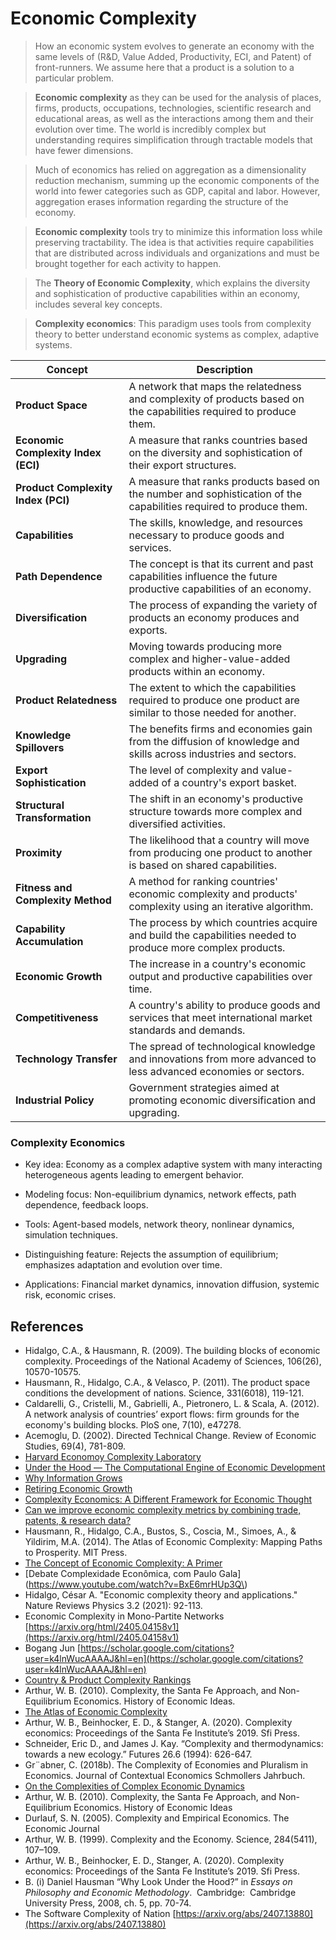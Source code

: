 # Economic Complexity

> How an economic system evolves to generate an economy with the same levels of (R&D, Value Added, Productivity, ECI, and Patent) of front-runners. We assume here that a product is a solution to a particular problem.
> 

> **Economic complexity** as they can be used for the analysis of places, firms, products, occupations, technologies, scientific research and educational areas, as well as the interactions among them and their evolution over time. The world is incredibly complex but understanding requires simplification through tractable models that have fewer dimensions.
> 

> Much of economics has relied on aggregation as a dimensionality reduction mechanism, summing up the economic components of the world into fewer categories such as GDP, capital and labor. However, aggregation erases information regarding the structure of the economy.
> 

> **Economic complexity** tools try to minimize this information loss while preserving tractability. The idea is that activities require capabilities that are distributed across individuals and organizations and must be brought together for each activity to happen.
> 

> The **Theory of Economic Complexity**, which explains the diversity and sophistication of productive capabilities within an economy, includes several key concepts.
> 

> **Complexity economics**: This paradigm uses tools from complexity theory to better understand economic systems as complex, adaptive systems.
> 

| **Concept** | **Description** |
| --- | --- |
| **Product Space** | A network that maps the relatedness and complexity of products based on the capabilities required to produce them. |
| **Economic Complexity Index (ECI)** | A measure that ranks countries based on the diversity and sophistication of their export structures. |
| **Product Complexity Index (PCI)** | A measure that ranks products based on the number and sophistication of the capabilities required to produce them. |
| **Capabilities** | The skills, knowledge, and resources necessary to produce goods and services. |
| **Path Dependence** | The concept is that its current and past capabilities influence the future productive capabilities of an economy. |
| **Diversification** | The process of expanding the variety of products an economy produces and exports. |
| **Upgrading** | Moving towards producing more complex and higher-value-added products within an economy. |
| **Product Relatedness** | The extent to which the capabilities required to produce one product are similar to those needed for another. |
| **Knowledge Spillovers** | The benefits firms and economies gain from the diffusion of knowledge and skills across industries and sectors. |
| **Export Sophistication** | The level of complexity and value-added of a country's export basket. |
| **Structural Transformation** | The shift in an economy's productive structure towards more complex and diversified activities. |
| **Proximity** | The likelihood that a country will move from producing one product to another is based on shared capabilities. |
| **Fitness and Complexity Method** | A method for ranking countries' economic complexity and products' complexity using an iterative algorithm. |
| **Capability Accumulation** | The process by which countries acquire and build the capabilities needed to produce more complex products. |
| **Economic Growth** | The increase in a country's economic output and productive capabilities over time. |
| **Competitiveness** | A country's ability to produce goods and services that meet international market standards and demands. |
| **Technology Transfer** | The spread of technological knowledge and innovations from more advanced to less advanced economies or sectors. |
| **Industrial Policy** | Government strategies aimed at promoting economic diversification and upgrading. |

### Complexity Economics

- Key idea: Economy as a complex adaptive system with many interacting heterogeneous agents leading to emergent behavior.

- Modeling focus: Non-equilibrium dynamics, network effects, path dependence, feedback loops.

- Tools: Agent-based models, network theory, nonlinear dynamics, simulation techniques.

- Distinguishing feature: Rejects the assumption of equilibrium; emphasizes adaptation and evolution over time.

- Applications: Financial market dynamics, innovation diffusion, systemic risk, economic crises.

## References

- Hidalgo, C.A., & Hausmann, R. (2009). The building blocks of economic complexity. Proceedings of the National Academy of Sciences, 106(26), 10570-10575.
- Hausmann, R., Hidalgo, C.A., & Velasco, P. (2011). The product space conditions the development of nations. Science, 331(6018), 119-121.
- Caldarelli, G., Cristelli, M., Gabrielli, A., Pietronero, L. & Scala, A. (2012). A network analysis of countries’ export flows: firm grounds for the economy's building blocks. PloS one, 7(10), e47278.
- Acemoglu, D. (2002). Directed Technical Change. Review of Economic Studies, 69(4), 781-809.
- [Harvard Economoy Complexity Laboratory](https://atlas.cid.harvard.edu/)
- [Under the Hood — The Computational Engine of Economic Development](https://medium.com/@cesifoti/under-the-hood-the-computational-engine-of-economic-development-49bce1a7b151)
- [Why Information Grows](https://keepingstock.net/why-information-grows-4edbb33b06a8)
- [Retiring Economic Growth](https://medium.com/@cesifoti/retiring-economic-growth-9057965cb2d5)
- [Complexity Economics: A Different Framework for Economic Thought](http://www2.econ.iastate.edu/tesfatsi/ComplexityEconomics.WBrianArthur.SFIWP2013.pdf)
- [Can we improve economic complexity metrics by combining trade, patents, & research data?](https://twitter.com/cesifoti/status/1651228498885738500)
- Hausmann, R., Hidalgo, C.A., Bustos, S., Coscia, M., Simoes, A., & Yildirim, M.A. (2014). The Atlas of Economic Complexity: Mapping Paths to Prosperity. MIT Press.
- [The Concept of Economic Complexity: A Primer](https://medium.com/@pedromilani14/the-concept-of-economic-complexity-a-primer-a236c1a8c8d9)
- [Debate Complexidade Econômica, com Paulo Gala](https://www.youtube.com/watch?v=BxE6mrHUp3Q\)
- Hidalgo, César A. "Economic complexity theory and applications." Nature Reviews Physics 3.2 (2021): 92-113.
- Economic Complexity in Mono-Partite Networks
[https://arxiv.org/html/2405.04158v1](https://arxiv.org/html/2405.04158v1)
- Bogang Jun
[https://scholar.google.com/citations?user=k4lnWucAAAAJ&hl=en](https://scholar.google.com/citations?user=k4lnWucAAAAJ&hl=en)
- [Country & Product Complexity Rankings](https://atlas.cid.harvard.edu/rankings/product)
- Arthur, W. B. (2010). Complexity, the Santa Fe Approach, and Non-Equilibrium Economics. History of Economic Ideas.
- [The Atlas of Economic Complexity](https://atlas.cid.harvard.edu/)
- Arthur, W. B., Beinhocker, E. D., & Stanger, A. (2020). Complexity economics: Proceedings of the Santa Fe Institute’s 2019. Sfi Press.
- Schneider, Eric D., and James J. Kay. “Complexity and thermodynamics: towards a new ecology.” Futures 26.6 (1994): 626-647.
- Gr¨abner, C. (2018b). The Complexity of Economies and Pluralism in Economics. Journal of Contextual Economics Schmollers Jahrbuch.
- [On the Complexities of Complex Economic Dynamics](https://pubs.aeaweb.org/doi/pdf/10.1257%2Fjep.13.4.169)
- Arthur, W. B. (2010). Complexity, the Santa Fe Approach, and Non-Equilibrium Economics. History of Economic Ideas
- Durlauf, S. N. (2005). Complexity and Empirical Economics. The Economic Journal
- Arthur, W. B. (1999). Complexity and the Economy. Science, 284(5411), 107–109.
- Arthur, W. B., Beinhocker, E. D., Stanger, A. (2020). Complexity economics: Proceedings of the Santa Fe Institute’s 2019. Sfi Press.
- B. (i)  Daniel Hausman “Why Look Under the Hood?” in *Essays on Philosophy and Economic Methodology*.  Cambridge:   Cambridge University Press, 2008, ch. 5, pp. 70-74.
- The Software Complexity of Nation
[https://arxiv.org/abs/2407.13880](https://arxiv.org/abs/2407.13880)
